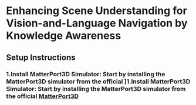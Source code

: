 Enhancing Scene Understanding for Vision-and-Language Navigation by Knowledge Awareness
=

Setup Instructions
-
### 1.Install MatterPort3D Simulator: Start by installing the MatterPort3D simulator from the official ]1.Install MatterPort3D Simulator: Start by installing the MatterPort3D simulator from the official [MatterPort3D](https://github.com/peteanderson80/Matterport3DSimulator)
